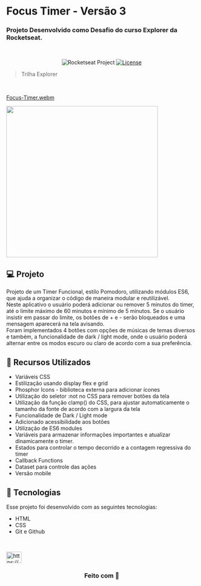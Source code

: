 # Focus Timer - Versão 3

### Projeto Desenvolvido como Desafio do curso Explorer da Rocketseat.

<br/>

<p align="center">
  <img src="https://img.shields.io/static/v1?label=Rocketseat&message=Education&color=8257e5&labelColor=202024" alt="Rocketseat Project" />
  <a href="LICENSE"><img  src="https://img.shields.io/static/v1?label=License&message=MIT&color=8257e5&labelColor=202024" alt="License"></a>
</p>

> Trilha Explorer

<br/>

[Focus-Timer.webm](https://github.com/Gisellebm/FocusTimer-v3/assets/55713609/22f04583-a20d-4bab-889a-d7beefa42635)

<img src="./assets/img/mobile.gif" height="400px" />

<br/>

## 💻 Projeto

Projeto de um Timer Funcional, estilo Pomodoro, utilizando módulos ES6, que ajuda a organizar o código de maneira modular e reutilizável. <br/>
Neste aplicativo o usuário poderá adicionar ou remover 5 minutos do timer, até o limite máximo de 60 minutos e mínimo de 5 minutos. Se o usuário insistir em passar do limite, os botões de + e - serão bloqueados e uma mensagem aparecerá na tela avisando. <br/>
Foram implementados 4 botões com opções de músicas de temas diversos e também, a funcionalidade de dark / light mode, onde o usuário poderá alternar entre os modos escuro ou claro de acordo com a sua preferência.
<br/>

## 🚀 Recursos Utilizados

- Variáveis CSS
- Estilização usando display flex e grid
- Phosphor Icons - biblioteca externa para adicionar ícones
- Utilização do seletor :not no CSS para remover botões da tela
- Utilização da função clamp() do CSS, para ajustar automaticamente o tamanho da fonte de acordo com a largura da tela
- Funcionalidade de Dark / Light mode
- Adicionado acessibilidade aos botões
- Utilização de ES6 modules
- Variáveis para armazenar informações importantes e atualizar dinamicamente o timer.
- Estados para controlar o tempo decorrido e a contagem regressiva do timer
- Callback Functions
- Dataset para controle das ações
- Versão mobile
  <br/>

## 🚀 Tecnologias

Esse projeto foi desenvolvido com as seguintes tecnologias:

- HTML
- CSS
- Git e Github

<br/>

<a href="https://www.linkedin.com/in/giselle-brasil-macedo-729113137/" target="_blank"><img src="https://raw.githubusercontent.com/rahuldkjain/github-profile-readme-generator/master/src/images/icons/Social/linked-in-alt.svg" alt="https://www.linkedin.com/in/giselle-brasil-macedo-729113137/" height="30" width="40" /></a>
<br/>

<h3 align="center">Feito com 💜</h3>
